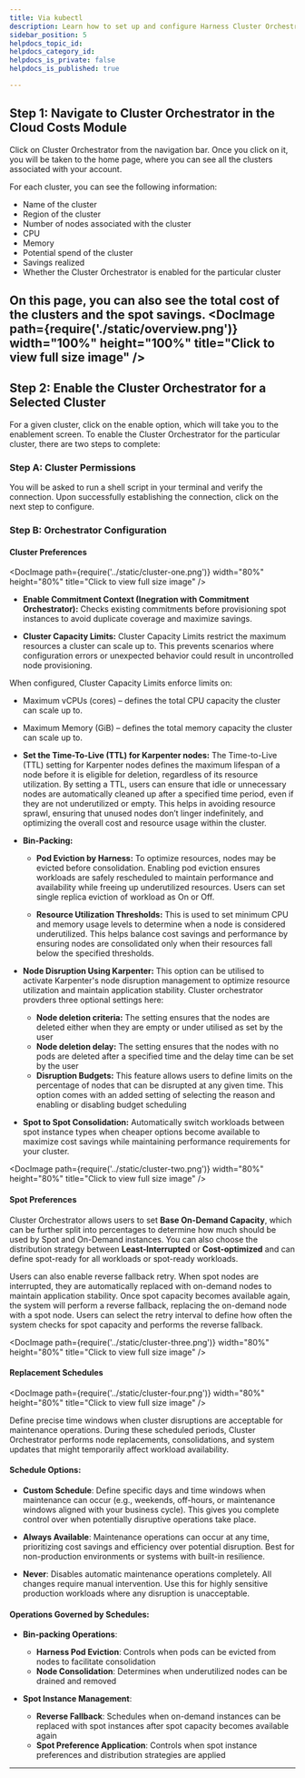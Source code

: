 ```yaml
---
title: Via kubectl
description: Learn how to set up and configure Harness Cluster Orchestrator for AWS EKS using kubectl
sidebar_position: 5
helpdocs_topic_id: 
helpdocs_category_id: 
helpdocs_is_private: false
helpdocs_is_published: true

---
```


## Step 1: Navigate to Cluster Orchestrator in the Cloud Costs Module

Click on Cluster Orchestrator from the navigation bar. Once you click on it, you will be taken to the home page, where you can see all the clusters associated with your account. 

For each cluster, you can see the following information:
- Name of the cluster
- Region of the cluster
- Number of nodes associated with the cluster
- CPU
- Memory
- Potential spend of the cluster
- Savings realized
- Whether the Cluster Orchestrator is enabled for the particular cluster

On this page, you can also see the total cost of the clusters and the spot savings.
<DocImage path={require('./static/overview.png')} width="100%" height="100%" title="Click to view full size image" />
------

## Step 2: Enable the Cluster Orchestrator for a Selected Cluster

For a given cluster, click on the enable option, which will take you to the enablement screen. To enable the Cluster Orchestrator for the particular cluster, there are two steps to complete:

### Step A: Cluster Permissions

You will be asked to run a shell script in your terminal and verify the connection. Upon successfully establishing the connection, click on the next step to configure.

### Step B: Orchestrator Configuration

#### Cluster Preferences
<DocImage path={require('../static/cluster-one.png')} width="80%" height="80%" title="Click to view full size image" />
- **Enable Commitment Context (Inegration with Commitment Orchestrator):** Checks existing commitments before provisioning spot instances to avoid duplicate coverage and maximize savings.

- **Cluster Capacity Limits:** Cluster Capacity Limits restrict the maximum resources a cluster can scale up to. This prevents scenarios where configuration errors or unexpected behavior could result in uncontrolled node provisioning.

When configured, Cluster Capacity Limits enforce limits on:
- Maximum vCPUs (cores) – defines the total CPU capacity the cluster can scale up to.
- Maximum Memory (GiB) – defines the total memory capacity the cluster can scale up to.

- **Set the Time-To-Live (TTL) for Karpenter nodes:** The Time-to-Live (TTL) setting for Karpenter nodes defines the maximum lifespan of a node before it is eligible for deletion, regardless of its resource utilization. By setting a TTL, users can ensure that idle or unnecessary nodes are automatically cleaned up after a specified time period, even if they are not underutilized or empty. This helps in avoiding resource sprawl, ensuring that unused nodes don’t linger indefinitely, and optimizing the overall cost and resource usage within the cluster.

- **Bin-Packing:** 
    -  **Pod Eviction by Harness:** To optimize resources, nodes may be evicted before consolidation. Enabling pod eviction ensures workloads are safely rescheduled to maintain performance and availability while freeing up underutilized resources. Users can set single replica eviction of workload as On or Off.

    - **Resource Utilization Thresholds:** This is used to set minimum CPU and memory usage levels to determine when a node is considered underutilized. This helps balance cost savings and performance by ensuring nodes are consolidated only when their resources fall below the specified thresholds.

- **Node Disruption Using Karpenter:** This option can be utilised to activate Karpenter's node disruption management to optimize resource utilization and maintain application stability. Cluster orchestrator provders three optional settings here:
    - **Node deletion criteria:** The setting ensures that the nodes are deleted either when they are empty or under utilised as set by the user
    - **Node deletion delay:** The setting ensures that the nodes with no pods are deleted after a specified time and the delay time can be set by the user
    - **Disruption Budgets:** This feature allows users to define limits on the percentage of nodes that can be disrupted at any given time. This option comes with an added setting of selecting the reason and enabling or disabling budget scheduling

- **Spot to Spot Consolidation:** Automatically switch workloads between spot instance types when cheaper options become available to maximize cost savings while maintaining performance requirements for your cluster. 

<DocImage path={require('../static/cluster-two.png')} width="80%" height="80%" title="Click to view full size image" />

#### Spot Preferences

Cluster Orchestrator allows users to set **Base On-Demand Capacity**, which can be further split into percentages to determine how much should be used by Spot and On-Demand instances. You can also choose the distribution strategy between **Least-Interrupted** or **Cost-optimized** and can define spot-ready for all workloads or spot-ready workloads. 

Users can also enable reverse fallback retry. When spot nodes are interrupted, they are automatically replaced with on-demand nodes to maintain application stability. Once spot capacity becomes available again, the system will perform a reverse fallback, replacing the on-demand node with a spot node. Users can select the retry interval to define how often the system checks for spot capacity and performs the reverse fallback.

<DocImage path={require('../static/cluster-three.png')} width="80%" height="80%" title="Click to view full size image" />

#### Replacement Schedules

<DocImage path={require('../static/cluster-four.png')} width="80%" height="80%" title="Click to view full size image" />

Define precise time windows when cluster disruptions are acceptable for maintenance operations. During these scheduled periods, Cluster Orchestrator performs node replacements, consolidations, and system updates that might temporarily affect workload availability.

#### Schedule Options:

- **Custom Schedule**: Define specific days and time windows when maintenance can occur (e.g., weekends, off-hours, or maintenance windows aligned with your business cycle). This gives you complete control over when potentially disruptive operations take place.

- **Always Available**: Maintenance operations can occur at any time, prioritizing cost savings and efficiency over potential disruption. Best for non-production environments or systems with built-in resilience.

- **Never**: Disables automatic maintenance operations completely. All changes require manual intervention. Use this for highly sensitive production workloads where any disruption is unacceptable.

#### Operations Governed by Schedules:

- **Bin-packing Operations**:
  - **Harness Pod Eviction**: Controls when pods can be evicted from nodes to facilitate consolidation
  - **Node Consolidation**: Determines when underutilized nodes can be drained and removed

- **Spot Instance Management**:
  - **Reverse Fallback**: Schedules when on-demand instances can be replaced with spot instances after spot capacity becomes available again
  - **Spot Preference Application**: Controls when spot instance preferences and distribution strategies are applied

-----

